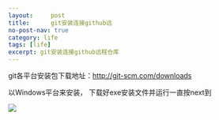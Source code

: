 ```yaml
---
layout:     post
title:      git安装连接github远
no-post-nav: true
category: life
tags: [life]
excerpt: git安装连接github远程仓库
---
```


git各平台安装包下载地址：http://git-scm.com/downloads

以Windows平台来安装， 下载好exe安装文件并运行一直按next到

![](http://www.jiangyl.github.io.com/assets/images/2019/life/001.png)


